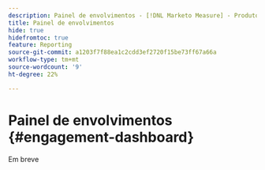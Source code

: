 ```yaml
---
description: Painel de envolvimentos - [!DNL Marketo Measure] - Produto
title: Painel de envolvimentos
hide: true
hidefromtoc: true
feature: Reporting
source-git-commit: a1203f7f88ea1c2cdd3ef2720f15be73ff67a66a
workflow-type: tm+mt
source-wordcount: '9'
ht-degree: 22%

---
```


# Painel de envolvimentos {#engagement-dashboard}

Em breve
